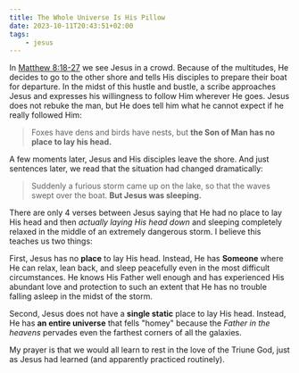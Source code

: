```yaml
---
title: The Whole Universe Is His Pillow
date: 2023-10-11T20:43:51+02:00
tags:
    - jesus
---
```


In [Matthew 8:18-27](https://www.biblegateway.com/passage/?search=Matthew+8%3A18-27&version=NIV) we see Jesus in a crowd.
Because of the multitudes, He decides to go to the other shore and tells His disciples to prepare their boat for departure.
In the midst of this hustle and bustle, a scribe approaches Jesus and expresses his willingness to follow Him wherever He goes.
Jesus does not rebuke the man, but He does tell him what he cannot expect if he really followed Him:

> Foxes have dens and birds have nests, but **the Son of Man has no place to lay his head.**

A few moments later, Jesus and His disciples leave the shore.
And just sentences later, we read that the situation had changed dramatically:

> Suddenly a furious storm came up on the lake, so that the waves swept over the boat.
> **But Jesus was sleeping.**

There are only 4 verses between Jesus saying that He had no place to lay His head and then *actually laying His head down* and sleeping completely relaxed in the middle of an extremely dangerous storm.
I believe this teaches us two things:

First, Jesus has no **place** to lay His head.
Instead, He has **Someone** where He can relax, lean back, and sleep peacefully even in the most difficult circumstances.
He knows His Father well enough and has experienced His abundant love and protection to such an extent that He has no trouble falling asleep in the midst of the storm.

Second, Jesus does not have a **single static** place to lay His head.
Instead, He has **an entire universe** that fells "homey" because the *Father in the heavens* pervades even the farthest corners of all the galaxies.

My prayer is that we would all learn to rest in the love of the Triune God, just as Jesus had learned (and apparently practiced routinely).

